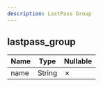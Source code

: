 ```yaml
---
description: LastPass Group
---
```

lastpass_group
--------------

| **Name** | **Type** | **Nullable** |
| -------- | -------- | ------------ |
| name     | String   | &cross;      |
